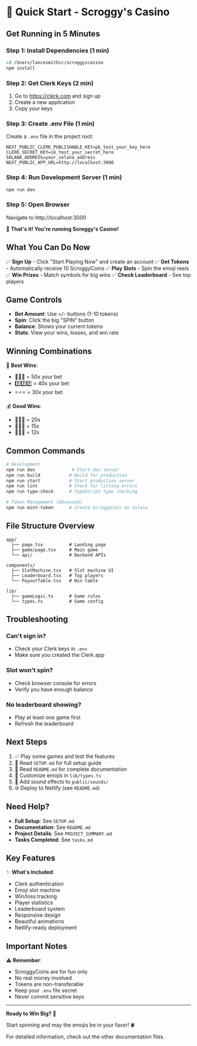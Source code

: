# 🎰 Quick Start - Scroggy's Casino

## Get Running in 5 Minutes

### Step 1: Install Dependencies (1 min)
```bash
cd /Users/lancesmithcc/scroggyscasino
npm install
```

### Step 2: Get Clerk Keys (2 min)
1. Go to https://clerk.com and sign up
2. Create a new application
3. Copy your keys

### Step 3: Create .env File (1 min)
Create a `.env` file in the project root:

```env
NEXT_PUBLIC_CLERK_PUBLISHABLE_KEY=pk_test_your_key_here
CLERK_SECRET_KEY=sk_test_your_secret_here
SOLANA_ADDRESS=your_solana_address
NEXT_PUBLIC_APP_URL=http://localhost:3000
```

### Step 4: Run Development Server (1 min)
```bash
npm run dev
```

### Step 5: Open Browser
Navigate to http://localhost:3000

🎉 **That's it! You're running Scroggy's Casino!**

## What You Can Do Now

✅ **Sign Up** - Click "Start Playing Now" and create an account
✅ **Get Tokens** - Automatically receive 10 ScroggyCoins
✅ **Play Slots** - Spin the emoji reels
✅ **Win Prizes** - Match symbols for big wins
✅ **Check Leaderboard** - See top players

## Game Controls

- **Bet Amount**: Use +/- buttons (1-10 tokens)
- **Spin**: Click the big "SPIN" button
- **Balance**: Shows your current tokens
- **Stats**: View your wins, losses, and win rate

## Winning Combinations

🎯 **Best Wins**:
- 💎💎💎 = 50x your bet
- 7️⃣7️⃣7️⃣ = 40x your bet
- ⭐⭐⭐ = 30x your bet

💰 **Good Wins**:
- 🍉🍉🍉 = 20x
- 🍇🍇🍇 = 15x
- 🍊🍊🍊 = 12x

## Common Commands

```bash
# Development
npm run dev              # Start dev server
npm run build           # Build for production
npm run start           # Start production server
npm run lint            # Check for linting errors
npm run type-check      # TypeScript type checking

# Token Management (Advanced)
npm run mint-token      # Create ScroggyCoin on Solana
```

## File Structure Overview

```
app/
  ├── page.tsx          # Landing page
  ├── game/page.tsx     # Main game
  └── api/              # Backend APIs

components/
  ├── SlotMachine.tsx   # Slot machine UI
  ├── Leaderboard.tsx   # Top players
  └── PayoutTable.tsx   # Win table

lib/
  ├── gameLogic.ts      # Game rules
  └── types.ts          # Game config
```

## Troubleshooting

### Can't sign in?
- Check your Clerk keys in `.env`
- Make sure you created the Clerk app

### Slot won't spin?
- Check browser console for errors
- Verify you have enough balance

### No leaderboard showing?
- Play at least one game first
- Refresh the leaderboard

## Next Steps

1. ✅ Play some games and test the features
2. 📝 Read `SETUP.md` for full setup guide
3. 🚀 Read `README.md` for complete documentation
4. 🎨 Customize emojis in `lib/types.ts`
5. 🎵 Add sound effects to `public/sounds/`
6. 🌐 Deploy to Netlify (see `README.md`)

## Need Help?

- **Full Setup**: See `SETUP.md`
- **Documentation**: See `README.md`
- **Project Details**: See `PROJECT_SUMMARY.md`
- **Tasks Completed**: See `tasks.md`

## Key Features

✨ **What's Included**:
- Clerk authentication
- Emoji slot machine
- Win/loss tracking
- Player statistics
- Leaderboard system
- Responsive design
- Beautiful animations
- Netlify-ready deployment

## Important Notes

⚠️ **Remember**:
- ScroggyCoins are for fun only
- No real money involved
- Tokens are non-transferable
- Keep your `.env` file secret
- Never commit sensitive keys

---

**Ready to Win Big?** 🎰

Start spinning and may the emojis be in your favor! 🍀

For detailed information, check out the other documentation files.

